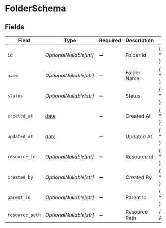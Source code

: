 # FolderSchema


## Fields

| Field                                                                  | Type                                                                   | Required                                                               | Description                                                            | Example                                                                |
| ---------------------------------------------------------------------- | ---------------------------------------------------------------------- | ---------------------------------------------------------------------- | ---------------------------------------------------------------------- | ---------------------------------------------------------------------- |
| `id`                                                                   | *OptionalNullable[int]*                                                | :heavy_minus_sign:                                                     | Folder Id                                                              | {<br/>"value": 8024<br/>}                                              |
| `name`                                                                 | *OptionalNullable[str]*                                                | :heavy_minus_sign:                                                     | Folder Name                                                            | {<br/>"value": "Folder1"<br/>}                                         |
| `status`                                                               | *OptionalNullable[str]*                                                | :heavy_minus_sign:                                                     | Status                                                                 | {<br/>"value": "active"<br/>}                                          |
| `created_at`                                                           | [date](https://docs.python.org/3/library/datetime.html#date-objects)   | :heavy_minus_sign:                                                     | Created At                                                             | {<br/>"value": "2024-02-12T12:37:31.777678Z"<br/>}                     |
| `updated_at`                                                           | [date](https://docs.python.org/3/library/datetime.html#date-objects)   | :heavy_minus_sign:                                                     | Updated At                                                             | {<br/>"value": "2024-02-12T12:38:33.777678Z"<br/>}                     |
| `resource_id`                                                          | *OptionalNullable[int]*                                                | :heavy_minus_sign:                                                     | Resource id                                                            | {<br/>"value": 8<br/>}                                                 |
| `created_by`                                                           | *OptionalNullable[str]*                                                | :heavy_minus_sign:                                                     | Created By                                                             | {<br/>"value": "2024-02-12T12:38:33.777678Z"<br/>}                     |
| `parent_id`                                                            | *OptionalNullable[str]*                                                | :heavy_minus_sign:                                                     | Parent Id                                                              | {<br/>"value": "label_8024"<br/>}                                      |
| `resource_path`                                                        | *OptionalNullable[str]*                                                | :heavy_minus_sign:                                                     | Resource Path                                                          | /workspace:Mammoth Analytics:3/project:test_project:10/label:Folder1:1 |